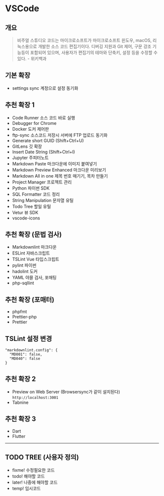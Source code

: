 # VSCode

## 개요

> 비주얼 스튜디오 코드는 마이크로소프트가 마이크로소프트 윈도우, macOS, 리눅스용으로 개발한 소스 코드 편집기이다. 디버깅 지원과 Git 제어, 구문 강조 기능등이 포함되어 있으며, 사용자가 편집기의 테마와 단축키, 설정 등을 수정할 수 있다. - 위키백과

## 기본 확장

- settings sync 계정으로 설정 동기화

## 추천 확장 1

- Code Runner 소스 코드 바로 실행
- Debugger for Chrome
- Docker 도커 제어판
- ftp-sync 소스코드 저장시 서버에 FTP 업로드 동기화
- Generate short GUID (Shift+Ctrl+U)
- GitLens 깃 확장
- Insert Date String (Shift+Ctrl+I)
- Jupyter 주피터노트
- Markdown Paste 마크다운에 이미지 붙여넣기
- Markdown Preview Enhanced 마크다운 미리보기
- Markdown All in one 제목 번호 매기기, 목차 만들기
- Project Manager 프로젝트 관리
- Python 파이썬 SDK
- SQL Formatter 코드 정리
- String Manipulation 문자열 유틸
- Todo Tree 할일 유틸
- Vetur 뷰 SDK
- vscode-icons

## 추천 확장 (문법 검사)

- Markdownlint 마크다운
- ESLint 자바스크립트
- TSLint Vue 타입스크립트
- pylint 파이썬
- hadolint 도커
- YAML 야믈 검사, 포매팅
- php-sqllint

## 추천 확장 (포매터)

- phpfmt
- Prettier-php
- Prettier

## TSLint 설정 변경

```
"markdownlint.config": {
  "MD001": false,
  "MD040": false
}
```

## 추천 확장 2

- Preview on Web Server (Browsersync가 같이 설치된다)
  `http://localhost:3001`
- Tabnine

## 추천 확장 3

- Dart
- Flutter

---

## TODO TREE (사용자 정의)

- fixme! 수정필요한 코드
- todo! 해야할 코드
- later! 나중에 해야할 코드
- temp! 임시코드
